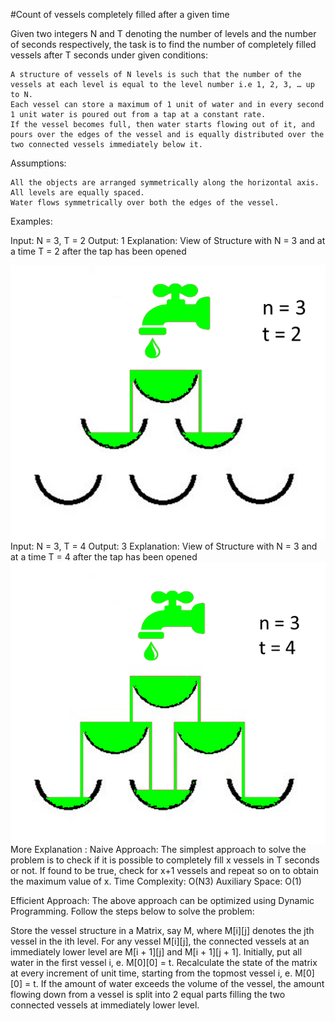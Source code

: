 
#Count of vessels completely filled after a given time


Given two integers N and T denoting the number of levels and the number of seconds respectively, the task is to find the number of completely filled vessels after T seconds under given conditions:

    A structure of vessels of N levels is such that the number of the vessels at each level is equal to the level number i.e 1, 2, 3, … up to N.
    Each vessel can store a maximum of 1 unit of water and in every second 1 unit water is poured out from a tap at a constant rate.
    If the vessel becomes full, then water starts flowing out of it, and pours over the edges of the vessel and is equally distributed over the two connected vessels immediately below it.

Assumptions:

    All the objects are arranged symmetrically along the horizontal axis.
    All levels are equally spaced.
    Water flows symmetrically over both the edges of the vessel.

Examples:

   Input: N = 3, T = 2
   Output: 1
   Explanation:
   View of Structure with N = 3 and at a time T = 2 after the tap has been opened
    
   <img style="float: right;" src="assets/out.png" alt="example" />
Input: N = 3, T = 4
Output: 3
Explanation:
View of Structure with N = 3 and at a time T = 4 after the tap has been opened
<img style="float: right;" src="assets/out2.png" alt="example" />


More Explanation :
Naive Approach: The simplest approach to solve the problem is to check if it is possible to completely fill x vessels in T seconds or not. If found to be true, check for x+1 vessels and repeat so on to obtain the maximum value of x.
Time Complexity: O(N3)
Auxiliary Space: O(1)

Efficient Approach: 
The above approach can be optimized using Dynamic Programming. Follow the steps below to solve the problem:

   Store the vessel structure in a Matrix, say M, where M[i][j] denotes the jth vessel in the ith level.
    For any vessel M[i][j], the connected vessels at an immediately lower level are M[i + 1][j] and M[i + 1][j + 1].
    Initially, put all water in the first vessel i, e. M[0][0] = t.
    Recalculate the state of the matrix at every increment of unit time, starting from the topmost vessel i, e. M[0][0] = t.
    If the amount of water exceeds the volume of the vessel, the amount flowing down from a vessel is split into 2 equal parts filling the two connected vessels at immediately lower level.
